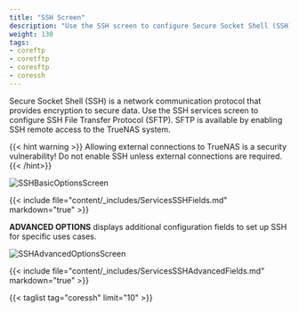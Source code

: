 ```yaml
---
title: "SSH Screen"
description: "Use the SSH screen to configure Secure Socket Shell (SSH) on your TrueNAS."
weight: 130
tags:
- coreftp
- coretftp
- coresftp
- coressh
---
```


Secure Socket Shell (SSH) is a network communication protocol that provides encryption to secure data. Use the SSH services screen to configure SSH File Transfer Protocol (SFTP). SFTP is available by enabling SSH remote access to the TrueNAS system. 

{{< hint warning >}}
Allowing external connections to TrueNAS is a security vulnerability!
Do not enable SSH unless external connections are required.
{{< /hint>}}

![SSHBasicOptionsScreen](/images/CORE/13.0/SSHBasicOptionsScreen.png "SSH Basic Options")

{{< include file="content/_includes/ServicesSSHFields.md" markdown="true" >}}

**ADVANCED OPTIONS** displays additional configuration fields to set up SSH for specific uses cases. 

![SSHAdvancedOptionsScreen](/images/CORE/13.0/SSHAdvancedOptionsScreen.png "SSH Advanced Options")

{{< include file="content/_includes/ServicesSSHAdvancedFields.md" markdown="true" >}}

{{< taglist tag="coressh" limit="10" >}}
